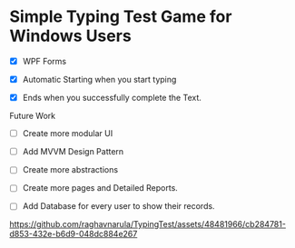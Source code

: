 <h1>Simple Typing Test Game for Windows Users</h1>

- [X] WPF Forms
- [X] Automatic Starting when you start typing
- [X] Ends when you successfully complete the Text.


Future Work
- [ ] Create more modular UI
- [ ] Add MVVM Design Pattern
- [ ] Create more abstractions
- [ ] Create more pages and Detailed Reports.
- [ ] Add Database for every user to show their records.




https://github.com/raghavnarula/TypingTest/assets/48481966/cb284781-d853-432e-b6d9-048dc884e267

